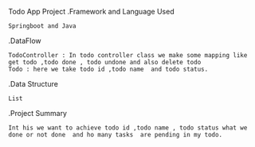 Todo App Project
.Framework and Language Used

    Springboot and Java

.DataFlow 

    TodoController : In todo controller class we make some mapping like get todo ,todo done , todo undone and also delete todo
    Todo : here we take todo id ,todo name  and todo status.

.Data Structure 

    List
.Project Summary

    Int his we want to achieve todo id ,todo name , todo status what we done or not done  and ho many tasks  are pending in my todo.

